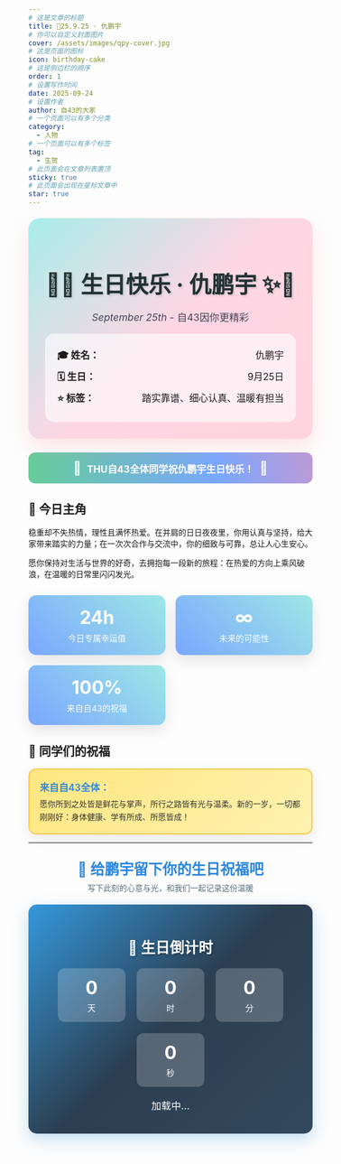 ```yaml
---
# 这是文章的标题
title: 🎂25.9.25 · 仇鹏宇
# 你可以自定义封面图片
cover: /assets/images/qpy-cover.jpg
# 这是页面的图标
icon: birthday-cake
# 这是侧边栏的顺序
order: 1
# 设置写作时间
date: 2025-09-24
# 设置作者
author: 自43的大家
# 一个页面可以有多个分类
category:
  - 人物
# 一个页面可以有多个标签
tag:
  - 生贺
# 此页面会在文章列表置顶
sticky: true
# 此页面会出现在星标文章中
star: true
---
```


<style>
/* ————— 通用生日主题样式 ————— */
.birthday-container {
  background: linear-gradient(135deg, #a8edea 0%, #fed6e3 50%, #ffd3e0 100%);
  border-radius: 20px;
  padding: 30px;
  margin: 20px 0;
  box-shadow: 0 15px 35px rgba(255, 154, 158, 0.25);
  position: relative;
  overflow: hidden;
}

.birthday-container::before {
  content: '';
  position: absolute;
  top: -50%;
  left: -50%;
  width: 200%;
  height: 200%;
  background: linear-gradient(45deg, transparent, rgba(255,255,255,0.08), transparent);
  animation: shine 4s infinite;
  pointer-events: none;
}

@keyframes shine {
  0% { transform: translateX(-100%) translateY(-100%) rotate(45deg); }
  100% { transform: translateX(100%) translateY(100%) rotate(45deg); }
}

.hero-section {
  text-align: center;
  color: #233;
  position: relative;
  z-index: 2;
}

.hero-title {
  font-size: 2.5rem;
  font-weight: bold;
  margin-bottom: 10px;
  text-shadow: 2px 2px 4px rgba(0,0,0,0.15);
  animation: glow 2s ease-in-out infinite alternate;
}

@keyframes glow {
  from { text-shadow: 2px 2px 4px rgba(0,0,0,0.15), 0 0 16px rgba(255,255,255,0.45); }
  to { text-shadow: 2px 2px 4px rgba(0,0,0,0.15), 0 0 26px rgba(255,255,255,0.75); }
}

.hero-subtitle {
  font-size: 1.1rem;
  color: #445;
}

.birthday-info {
  background: rgba(255,255,255,0.6);
  backdrop-filter: blur(10px);
  border-radius: 15px;
  padding: 16px 20px;
  margin: 18px 0 0;
  border: 1px solid rgba(255,255,255,0.5);
}

.info-item {
  display: flex;
  justify-content: space-between;
  margin: 8px 0;
  font-size: 1.05rem;
}

.celebration-banner {
  background: linear-gradient(90deg, #6c9, #79a7ff, #ff8fb1, #6c9);
  background-size: 200% 100%;
  animation: gradient-flow 3s ease-in-out infinite;
  color: white;
  text-align: center;
  padding: 14px;
  border-radius: 12px;
  margin: 24px 0 8px;
  font-weight: bold;
  font-size: 1.06rem;
}

@keyframes gradient-flow {
  0%, 100% { background-position: 0% 50%; }
  50% { background-position: 100% 50%; }
}

.emoji-decoration { font-size: 1.4rem; margin: 0 6px; display: inline-block; animation: bounce 2s ease-in-out infinite; }
@keyframes bounce { 0%, 100% { transform: translateY(0) } 50% { transform: translateY(-9px) } }

.stats-section {
  display: grid;
  grid-template-columns: repeat(auto-fit, minmax(200px, 1fr));
  gap: 18px;
  margin: 28px 0;
}

.stat-card {
  background: linear-gradient(45deg, #79a7ff, #9ee7e5);
  color: white;
  padding: 20px;
  border-radius: 14px;
  text-align: center;
  box-shadow: 0 10px 25px rgba(0,0,0,0.1);
  transition: transform 0.3s ease;
}

.stat-card:hover { transform: translateY(-4px); }
.stat-number { font-size: 2rem; font-weight: bold; display: block; }
.stat-label { font-size: 0.92rem; opacity: 0.95; margin-top: 6px; }

.blessing-card {
  background: linear-gradient(135deg, rgba(255,255,255,0.95) 0%, rgba(255,255,255,0.8) 100%);
  border-radius: 14px;
  padding: 18px;
  margin: 14px 0;
  box-shadow: 0 8px 22px rgba(0,0,0,0.08);
  transition: all 0.3s ease;
  position: relative;
  overflow: hidden;
}

.blessing-card:hover { transform: translateY(-4px); box-shadow: 0 14px 32px rgba(0,0,0,0.12); }
.blessing-author { font-weight: 600; color: #2e86de; font-size: 1.06rem; margin-bottom: 6px; }
.blessing-content { color: #333; line-height: 1.65; }
.special-blessing { background: linear-gradient(135deg, #ffe680 0%, #fff2b0 100%); border: 2px solid #f7c948; }

/* ————— 移动端适配 ————— */
@media (max-width: 768px) {
  .birthday-container { padding: 20px; margin: 10px 0; }
  .hero-title { font-size: 2rem; }
  .blessing-card { padding: 14px; }
  .stats-section { grid-template-columns: 1fr; }
}

/* ————— 评论区样式（仅容器与 iframe 外层） ————— */
/* Tips: giscus 的实际内容在 iframe 内，无法跨域直接修改；
   这里仅对容器 .giscus 与 iframe.giscus-frame 做外观与布局美化。*/

.comment-section-header { text-align: center; margin: 26px 0 14px; }
.comment-section-header h2 { margin: 0; font-size: 1.6rem; color: #2e86de; }
.comment-section-header p { margin: 6px 0 0; color: #546e7a; }

.giscus {
  --bd: rgba(46,134,222,0.28);
  --bg1: #e0f7fa; --bg2: #fff1f5;
  background: linear-gradient(135deg, var(--bg1) 0%, var(--bg2) 100%);
  border-radius: 16px;
  padding: 20px;
  margin: 16px 0 30px;
  position: relative;
  box-shadow: 0 12px 28px rgba(46,134,222,0.12);
  transition: transform .25s ease, box-shadow .25s ease;
}
.giscus::before {
  content: '';
  position: absolute; inset: 0; padding: 2px; border-radius: 18px;
  background: linear-gradient(120deg, rgba(46,134,222,.35), rgba(255,143,177,.35));
  -webkit-mask: linear-gradient(#000 0 0) content-box, linear-gradient(#000 0 0);
  -webkit-mask-composite: xor; mask-composite: exclude; pointer-events: none;
}
.giscus::after { content: '🎂🎈🎉'; position: absolute; top: 8px; right: 12px; font-size: 1.1rem; opacity: .85; }
.giscus:hover { transform: translateY(-2px); box-shadow: 0 16px 36px rgba(46,134,222,0.16); }

.giscus-frame {
  border-radius: 12px; border: 2px solid var(--bd);
  box-shadow: 0 8px 24px rgba(46,134,222,0.15);
}

@media (prefers-color-scheme: dark) {
  .giscus {
    --bg1: #243447; --bg2: #2b2b3a; --bd: rgba(124,199,255,0.35);
    box-shadow: 0 12px 28px rgba(124,199,255,0.12);
  }
  .comment-section-header h2 { color: #7cc7ff; }
  .comment-section-header p { color: #cfd8dc; }
  .giscus-frame { border-color: var(--bd); box-shadow: 0 8px 24px rgba(124,199,255,0.18); }
}
</style>

<div class="birthday-container">
  <div class="hero-section">
    <h1 class="hero-title">🎉✨ 生日快乐 · 仇鹏宇 ✨🎉</h1>
  <p class="hero-subtitle"><em>September 25th</em> - 自43因你更精彩</p>
  </div>

  <div class="birthday-info">
    <div class="info-item">
      <span><strong>🎓 姓名：</strong></span>
      <span>仇鹏宇</span>
    </div>
    <div class="info-item">
  <span><strong>🗓️ 生日：</strong></span>
  <span>9月25日</span>
    </div>
    <div class="info-item">
      <span><strong>⭐ 标签：</strong></span>
      <span>踏实靠谱、细心认真、温暖有担当</span>
    </div>
  </div>
</div>

<div class="celebration-banner">
  <span class="emoji-decoration">🎂</span>
  THU自43全体同学祝仇鹏宇生日快乐！
  <span class="emoji-decoration">🎈</span>
</div>

## 🌟 今日主角

稳重却不失热情，理性且满怀热爱。在并肩的日日夜夜里，你用认真与坚持，给大家带来踏实的力量；在一次次合作与交流中，你的细致与可靠，总让人心生安心。

愿你保持对生活与世界的好奇，去拥抱每一段新的旅程：在热爱的方向上乘风破浪，在温暖的日常里闪闪发光。

<div class="stats-section">
  <div class="stat-card">
    <span class="stat-number">24h</span>
    <div class="stat-label">今日专属幸运值</div>
  </div>
  <div class="stat-card">
    <span class="stat-number">∞</span>
    <div class="stat-label">未来的可能性</div>
  </div>
  <div class="stat-card">
    <span class="stat-number">100%</span>
    <div class="stat-label">来自自43的祝福</div>
  </div>
</div>

## 🎤 同学们的祝福

<div class="blessing-card special-blessing">
  <div class="blessing-author">来自自43全体：</div>
  <div class="blessing-content">
    愿你所到之处皆是鲜花与掌声，所行之路皆有光与温柔。新的一岁，一切都刚刚好：身体健康、学有所成、所愿皆成！
  </div>
</div>

<!-- <div class="blessing-card">
  <div class="blessing-author">小伙伴 A：</div>
  <div class="blessing-content">
    祝鹏宇生日快乐！保持热爱，奔赴山海，愿你的每一次努力都被温柔以待！
  </div>
</div>

<div class="blessing-card">
  <div class="blessing-author">小伙伴 B：</div>
  <div class="blessing-content">
    祝你心想事成、万事顺遂！继续用你的细致与稳重，装点我们的集体与生活～
  </div>
</div> -->

---

<div class="comment-section-header">
  <h2>💝 给鹏宇留下你的生日祝福吧</h2>
  <p>写下此刻的心意与光，和我们一起记录这份温暖</p>
</div>

<!-- 下面将由主题/插件自动渲染 Giscus。此处的样式只作用于容器与 iframe 外观。 -->


<div id="countdown-container" data-name="仇鹏宇" data-month="9" data-day="25" style="background: linear-gradient(135deg, #3498db 0%, #2c3e50 50%, #34495e 100%); color: white; text-align: center; padding: 20px; margin: 20px 0; border-radius: 15px; box-shadow: 0 10px 30px rgba(52, 152, 219, 0.3);">
  <h2 id="countdown-title" style="font-size: 1.6rem; margin-bottom: 20px; text-shadow: 2px 2px 4px rgba(0,0,0,0.3);">🎂 生日倒计时</h2>
  <div id="countdown-display" style="display: flex; justify-content: center; gap: 20px; margin: 20px 0; flex-wrap: wrap;">
    <div style="background: rgba(255,255,255,0.2); border-radius: 12px; padding: 15px 20px; min-width: 80px;">
      <span id="days" style="display: block; font-size: 2rem; font-weight: bold;">0</span>
      <span style="display: block; font-size: 0.9rem; margin-top: 5px;">天</span>
    </div>
    <div style="background: rgba(255,255,255,0.2); border-radius: 12px; padding: 15px 20px; min-width: 80px;">
      <span id="hours" style="display: block; font-size: 2rem; font-weight: bold;">0</span>
      <span style="display: block; font-size: 0.9rem; margin-top: 5px;">时</span>
    </div>
    <div style="background: rgba(255,255,255,0.2); border-radius: 12px; padding: 15px 20px; min-width: 80px;">
      <span id="minutes" style="display: block; font-size: 2rem; font-weight: bold;">0</span>
      <span style="display: block; font-size: 0.9rem; margin-top: 5px;">分</span>
    </div>
    <div style="background: rgba(255,255,255,0.2); border-radius: 12px; padding: 15px 20px; min-width: 80px;">
      <span id="seconds" style="display: block; font-size: 2rem; font-weight: bold;">0</span>
      <span style="display: block; font-size: 0.9rem; margin-top: 5px;">秒</span>
    </div>
  </div>
  <div id="birthday-celebration" style="display: none; padding: 20px 0;">
    <h2 id="birthday-celebration-text" style="font-size: 2.2rem; margin-bottom: 20px;">🎉 生日快乐！🎉</h2>
    <div style="font-size: 3rem;">🎆🎇✨🎊</div>
  </div>
  <p id="countdown-message" style="margin-top: 15px; font-size: 1.1rem;">加载中…</p>
</div>